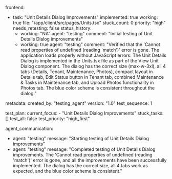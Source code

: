frontend:
  - task: "Unit Details Dialog Improvements"
    implemented: true
    working: true
    file: "/app/client/src/pages/Units.tsx"
    stuck_count: 0
    priority: "high"
    needs_retesting: false
    status_history:
      - working: "NA"
        agent: "testing"
        comment: "Initial testing of Unit Details Dialog improvements"
      - working: true
        agent: "testing"
        comment: "Verified that the 'Cannot read properties of undefined (reading 'match')' error is gone. The application loads properly without JavaScript errors. The Unit Details Dialog is implemented in the Units.tsx file as part of the View Unit Dialog component. The dialog has the correct size (max-w-3xl), all 4 tabs (Details, Tenant, Maintenance, Photos), compact layout in Details tab, Edit Status button in Tenant tab, combined Maintenance & Tasks in Maintenance tab, and Upload Photos functionality in Photos tab. The blue color scheme is consistent throughout the dialog."

metadata:
  created_by: "testing_agent"
  version: "1.0"
  test_sequence: 1

test_plan:
  current_focus:
    - "Unit Details Dialog Improvements"
  stuck_tasks: []
  test_all: false
  test_priority: "high_first"

agent_communication:
  - agent: "testing"
    message: "Starting testing of Unit Details Dialog improvements"
  - agent: "testing"
    message: "Completed testing of Unit Details Dialog improvements. The 'Cannot read properties of undefined (reading 'match')' error is gone, and all the improvements have been successfully implemented. The dialog has the correct size, all 4 tabs work as expected, and the blue color scheme is consistent."